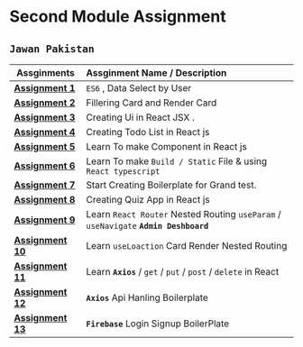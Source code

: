 # Second Module Assignment 
## `Jawan Pakistan`



| Assginments                                           | Assginment Name / Description                                                           |
| ----------------------------------------------------- | :-------------------------------------------------------------------------------------- |
| [__Assignment 1__](/Assingment%201/)                  | `ES6` , Data Select by User                                                             |
| [__Assignment 2__](/Assingment%202/)                  | Fillering Card and Render Card                                                          |
| [__Assignment 3__](/Assignment%203/assignment-3/)     | Creating Ui in React JSX .                                                              |
| [__Assignment 4__](/Assignment%204/assignment-4/)     | Creating Todo List in React js                                                          |
| [__Assignment 5__](/Assignment%205/assignment-5/)     | Learn To make Component in React js                                                     |
| [__Assignment 6__](/Assignment%206/assignment-6/)     | Learn To make `Build / Static` File & using `React typescript`                          |
| [__Assignment 7__](/Assignment%207/assignment-7/)     | Start Creating Boilerplate for Grand test.                                              |
| [__Assignment 8__](/Assignment%208/assignment-8/)     | Creating Quiz App in React js                                                           |
| [__Assignment 9__](/Assignment%209/assignment-9/)     | Learn  `React Router`  Nested Routing `useParam` / `useNavigate`  __`Admin Deshboard`__ |
| [__Assignment 10__](/Assignment%2010/assignment-10/)  | Learn  `useLoaction` Card Render Nested Routing                                         |
| [__Assignment 11__](/Assignment%2011/assignment-11/)  | Learn  __`Axios`__ / `get` / `put` / `post` / `delete` in React                         |
| [__Assignment 12__](/Assignment%2012//assignment-12/) | __`Axios`__  Api Hanling Boilerplate                                                    |
| [__Assignment 13__](/Assignment%2013/assignment-13/)  | __`Firebase`__  Login Signup BoilerPlate                                                |

